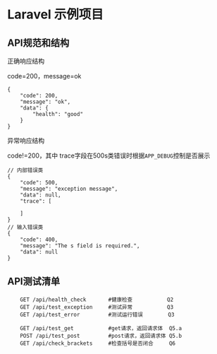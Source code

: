 # Laravel 示例项目

## API规范和结构

正确响应结构

code=200，message=ok

    {
        "code": 200,
        "message": "ok",
        "data": {
            "health": "good"
        }
    }

异常响应结构

code!=200，其中 trace字段在500s类错误时根据`APP_DEBUG`控制是否展示

    // 内部错误类
    {
        "code": 500,
        "message": "exception message",
        "data": null,
        "trace": [
            
        ]
    }
    // 输入错误类
    {
        "code": 400,
        "message": "The s field is required.",
        "data": null
    }
## API测试清单

```
    GET /api/health_check       #健康检查           Q2
    GET /api/test_exception     #测试异常           Q3
    GET /api/test_error         #测试运行错误        Q3

    GET /api/test_get           #get请求，返回请求体  Q5.a
    POST /api/test_post         #post请求，返回请求体 Q5.b
    GET /api/check_brackets     #检查括号是否闭合     Q6
```

